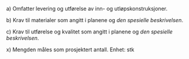 a) Omfatter levering og utførelse av inn- og utløpskonstruksjoner.

b) Krav til materialer som angitt i planene og *den spesielle beskrivelsen*.

c) Krav til utførelse og kvalitet som angitt i planene og *den spesielle beskrivelsen*.

x) Mengden måles som prosjektert antall. Enhet: stk

